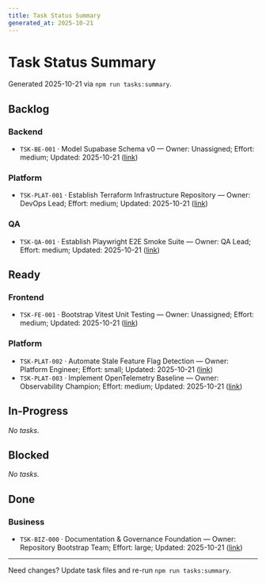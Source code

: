```yaml
---
title: Task Status Summary
generated_at: 2025-10-21
---
```


# Task Status Summary

Generated 2025-10-21 via `npm run tasks:summary`.

## Backlog

### Backend
- `TSK-BE-001` · Model Supabase Schema v0 — Owner: Unassigned; Effort: medium; Updated: 2025-10-21 ([link](docs/PRDs/first_steps.md#4))

### Platform
- `TSK-PLAT-001` · Establish Terraform Infrastructure Repository — Owner: DevOps Lead; Effort: medium; Updated: 2025-10-21 ([link](docs/architecture.md))

### QA
- `TSK-QA-001` · Establish Playwright E2E Smoke Suite — Owner: QA Lead; Effort: medium; Updated: 2025-10-21 ([link](docs/PRDs/first_steps.md#8))

## Ready

### Frontend
- `TSK-FE-001` · Bootstrap Vitest Unit Testing — Owner: Unassigned; Effort: medium; Updated: 2025-10-21 ([link](AGENTS.md))

### Platform
- `TSK-PLAT-002` · Automate Stale Feature Flag Detection — Owner: Platform Engineer; Effort: small; Updated: 2025-10-21 ([link](docs/adr/ADR-005-feature-flags.md))
- `TSK-PLAT-003` · Implement OpenTelemetry Baseline — Owner: Observability Champion; Effort: medium; Updated: 2025-10-21 ([link](docs/adr/ADR-004-observability-stack.md))

## In-Progress

_No tasks._

## Blocked

_No tasks._

## Done

### Business
- `TSK-BIZ-000` · Documentation & Governance Foundation — Owner: Repository Bootstrap Team; Effort: large; Updated: 2025-10-21 ([link](docs/README.md))

---

Need changes? Update task files and re-run `npm run tasks:summary`.
